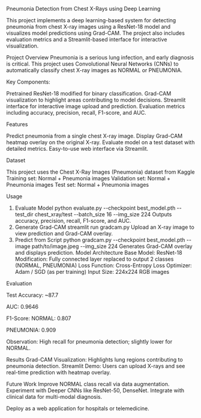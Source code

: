 Pneumonia Detection from Chest X-Rays using Deep Learning

This project implements a deep learning-based system for detecting pneumonia from chest X-ray images using a ResNet-18 model and visualizes model predictions using Grad-CAM. The project also includes evaluation metrics and a Streamlit-based interface for interactive visualization.

Project Overview
Pneumonia is a serious lung infection, and early diagnosis is critical. This project uses Convolutional Neural Networks (CNNs) to automatically classify chest X-ray images as NORMAL or PNEUMONIA.

Key Components:

Pretrained ResNet-18 modified for binary classification.
Grad-CAM visualization to highlight areas contributing to model decisions.
Streamlit interface for interactive image upload and prediction.
Evaluation metrics including accuracy, precision, recall, F1-score, and AUC.

Features

Predict pneumonia from a single chest X-ray image.
Display Grad-CAM heatmap overlay on the original X-ray.
Evaluate model on a test dataset with detailed metrics.
Easy-to-use web interface via Streamlit.

Dataset

This project uses the Chest X-Ray Images (Pneumonia) dataset from Kaggle
Training set: Normal + Pneumonia images
Validation set: Normal + Pneumonia images
Test set: Normal + Pneumonia images

Usage
1. Evaluate Model
python evaluate.py --checkpoint best_model.pth --test_dir chest_xray/test --batch_size 16 --img_size 224
Outputs accuracy, precision, recall, F1-score, and AUC.
2. Generate Grad-CAM
streamlit run gradcam.py
Upload an X-ray image to view prediction and Grad-CAM overlay.
3. Predict from Script
python gradcam.py --checkpoint best_model.pth --image path/to/image.jpeg --img_size 224
Generates Grad-CAM overlay and displays prediction.
Model Architecture
Base Model: ResNet-18
Modification: Fully connected layer replaced to output 2 classes (NORMAL, PNEUMONIA)
Loss Function: Cross-Entropy Loss
Optimizer: Adam / SGD (as per training)
Input Size: 224x224 RGB images

Evaluation

Test Accuracy: ~87.7

AUC: 0.9646

F1-Score:
NORMAL: 0.807

PNEUMONIA: 0.909

Observation: High recall for pneumonia detection; slightly lower for NORMAL.

Results
Grad-CAM Visualization: Highlights lung regions contributing to pneumonia detection.
Streamlit Demo: Users can upload X-rays and see real-time prediction with heatmap overlay.

Future Work
Improve NORMAL class recall via data augmentation.
Experiment with Deeper CNNs like ResNet-50, DenseNet.
Integrate with clinical data for multi-modal diagnosis.

Deploy as a web application for hospitals or telemedicine.

